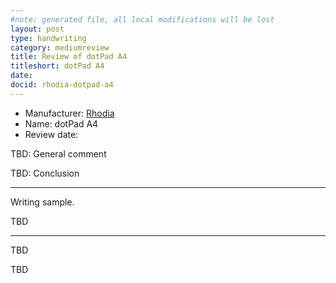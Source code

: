 ```yaml
---
#note: generated file, all local modifications will be lost
layout: post
type: handwriting
category: mediumreview
title: Review of dotPad A4
titleshort: dotPad A4
date: 
docid: rhodia-dotpad-a4
---
```


* Manufacturer: [Rhodia](/a/b/c/rhodia.html)
* Name: dotPad A4
* Review date: 

TBD: General comment

TBD: Conclusion

---
Writing sample.

TBD

---
TBD

TBD

